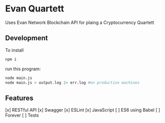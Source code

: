 # Evan Quartett

Uses Evan Network Blockchain API for plaing a Cryptocurrency Quartett

## Development

To install

```Bash
npm i
```

run this program:

```Bash
node main.js
node main.js > output.log 2> err.log #on production machines
```

## Features
[x] RESTful API
[x] Swagger
[x] ESLint
[x] JavaScript
[ ] ES6 using Babel
[ ] Forever
[ ] Tests